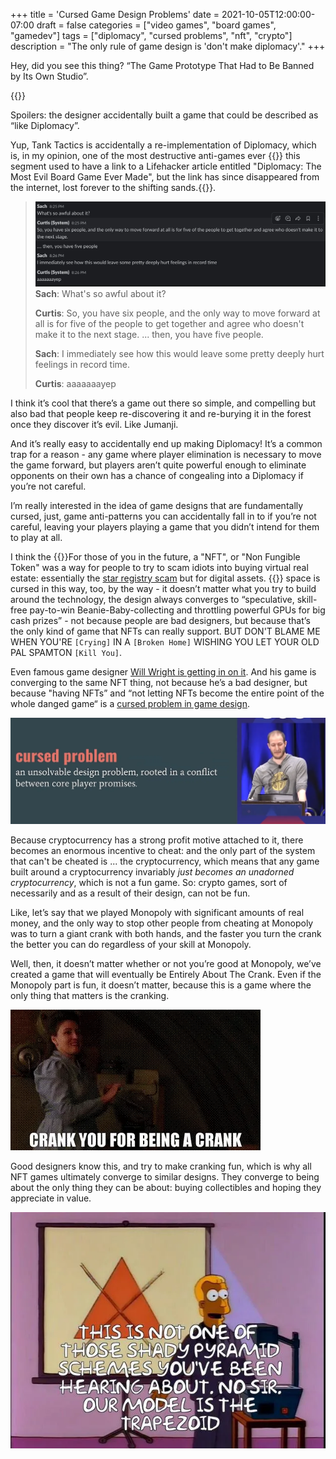 +++
title = 'Cursed Game Design Problems'
date = 2021-10-05T12:00:00-07:00
draft = false
categories = ["video games", "board games", "gamedev"]
tags = ["diplomacy", "cursed problems", "nft", "crypto"]
description = "The only rule of game design is 'don't make diplomacy'."
+++

Hey, did you see this thing? “The Game Prototype That Had to Be Banned by Its Own Studio”.

{{<youtube aOYbR-Q_4Hs>}}

<!--more-->

Spoilers: the designer accidentally built a game that could be described as “like Diplomacy”.

Yup, Tank Tactics is accidentally a re-implementation of Diplomacy, which is, in my opinion, one of the most destructive anti-games ever {{<sidenote created>}} this segment used to have a link to a Lifehacker article entitled "Diplomacy: The Most Evil Board Game Ever Made", but the link has since disappeared from the internet, lost forever to the shifting sands.{{</sidenote>}}.


> ![](./diplo.png)
> **Sach**: What's so awful about it?
>
> **Curtis**: So, you have six people, and the only way to move forward at all is for five of the people to get together and agree who doesn't make it to the next stage.
> ... then, you have five people.
>
> **Sach**: I immediately see how this would leave some pretty deeply hurt feelings in record time.
>
> **Curtis**: aaaaaaayep


I think it’s cool that there’s a game out there so simple, and compelling but also bad that people keep re-discovering it and re-burying it in the forest once they discover it’s evil. Like Jumanji.

And it’s really easy to accidentally end up making Diplomacy! It’s a common trap for a reason - any game where player elimination is necessary to move the game forward, but players aren’t quite powerful enough to eliminate opponents on their own has a chance of congealing into a Diplomacy if you’re not careful.

I’m really interested in the idea of game designs that are fundamentally cursed, just, game anti-patterns you can accidentally fall in to if you’re not careful, leaving your players playing a game that you didn’t intend for them to play at all.

I think the {{<sidenote NFT>}}For those of you in the future, a "NFT", or "Non Fungible Token" was a way for people to try to scam idiots into buying virtual real estate: essentially the [star registry scam](https://www.abc.net.au/news/2018-02-26/buying-star-names-online-why-you-should-think-twice-astronomy/9479502) but for digital assets. {{</sidenote>}} space is cursed in this way, too, by the way - it doesn’t matter what you try to build around the technology, the design always converges to “speculative, skill-free pay-to-win Beanie-Baby-collecting and throttling powerful GPUs for big cash prizes” - not because people are bad designers, but because that’s the only kind of game that NFTs can really support. BUT DON'T BLAME ME WHEN YOU'RE `[Crying]` IN A `[Broken Home]` WISHING YOU LET YOUR OLD PAL SPAMTON `[Kill You]`.

Even famous game designer [Will Wright is getting in on it](https://www.rockpapershotgun.com/oh-lord-will-wrights-new-game-is-built-on-nfts). And his game is converging to the same NFT thing, not because he’s a bad designer, but because "having NFTs” and “not letting NFTs become the entire point of the whole danged game“ is a [cursed problem in game design](https://www.youtube.com/watch?v=8uE6-vIi1rQ).

![](./cursed.png)

Because cryptocurrency has a strong profit motive attached to it, there becomes an enormous incentive to cheat: and the only part of the system that can't be cheated is ... the cryptocurrency, which means that any game built around a cryptocurrency invariably _just becomes an unadorned cryptocurrency_, which is not a fun game. So: crypto games, sort of necessarily and as a result of their design, can not be fun.

Like, let’s say that we played Monopoly with significant amounts of real money, and the only way to stop other people from cheating at Monopoly was to turn a giant crank with both hands, and the faster you turn the crank the better you can do regardless of your skill at Monopoly.

Well, then, it doesn’t matter whether or not you’re good at Monopoly, we’ve created a game that will eventually be Entirely About The Crank. Even if the Monopoly part is fun, it doesn’t matter, because this is a game where the only thing that matters is the cranking.

![](./crank.webp)

Good designers know this, and try to make cranking fun, which is why all NFT games ultimately converge to similar designs. They converge to being about the only thing they can be about: buying collectibles and hoping they appreciate in value.

![](./trapezoid.png)